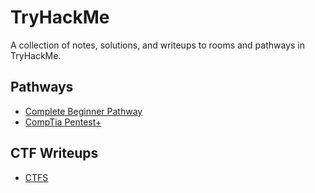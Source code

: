 # TryHackMe

A collection of notes, solutions, and writeups to rooms and pathways in TryHackMe.

## Pathways
- [Complete Beginner Pathway](/tryhackme/complete_beginner_path.md)
- [CompTia Pentest+](/tryhackme/comptia_pentest+.md)

## CTF Writeups
- [CTFS](/tryhackme/ctfs/)